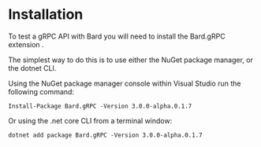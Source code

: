 # Installation

To test a gRPC API with Bard you will need to install the Bard.gRPC extension .

The simplest way to do this is to use either the NuGet package manager, or the dotnet CLI.

Using the NuGet package manager console within Visual Studio run the following command:

```text
Install-Package Bard.gRPC -Version 3.0.0-alpha.0.1.7
```

Or using the .net core CLI from a terminal window:

```text
dotnet add package Bard.gRPC -Version 3.0.0-alpha.0.1.7
```




